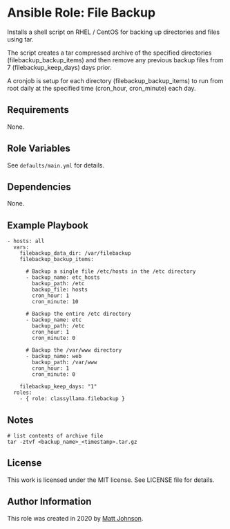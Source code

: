 # Ansible Role: File Backup

Installs a shell script on RHEL / CentOS for backing up directories and files using tar.

The script creates a tar compressed archive of the specified directories (filebackup_backup_items) and then remove any previous backup files from 7 (filebackup_keep_days) days prior.

A cronjob is setup for each directory (filebackup_backup_items) to run from root daily at the specified time (cron_hour, cron_minute) each day.

## Requirements

None.

## Role Variables

See `defaults/main.yml` for details.

## Dependencies

None.

## Example Playbook

    - hosts: all
      vars:
        filebackup_data_dir: /var/filebackup
        filebackup_backup_items:
          
          # Backup a single file /etc/hosts in the /etc directory
          - backup_name: etc_hosts
            backup_path: /etc
            backup_file: hosts
            cron_hour: 1
            cron_minute: 10
          
          # Backup the entire /etc directory
          - backup_name: etc
            backup_path: /etc
            cron_hour: 1
            cron_minute: 0
          
          # Backup the /var/www directory
          - backup_name: web
            backup_path: /var/www
            cron_hour: 1
            cron_minute: 0
          
        filebackup_keep_days: "1"
      roles:
        - { role: classyllama.filebackup }

## Notes

    # list contents of archive file
    tar -ztvf <backup_name>_<timestamp>.tar.gz

## License

This work is licensed under the MIT license. See LICENSE file for details.

## Author Information

This role was created in 2020 by [Matt Johnson](https://github.com/mttjohnson/).
